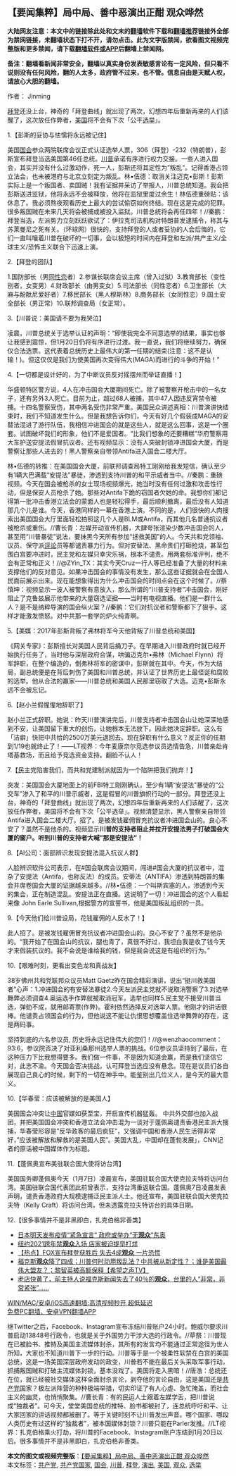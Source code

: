  <h2>【要闻集粹】局中局、善中恶演出正酣 观众哗然</h2> <p class="notice"><b>大陆网友注意：本文中的链接除此处和文末的<a href="https://github.com/bannedbook/fanqiang" >翻墙</a>软件下载和<a href="https://github.com/killgcd/justmysocks/blob/master/README.md">翻墙推荐</a>链接外全部为禁网链接，未翻墙状态下打不开，请勿点击。此为文字版禁闻，欲看图文视频完整版和更多禁闻，请下载<a href="https://github.com/bannedbook/fanqiang">翻墙软件或APP</a>后翻墙上禁闻网。</p><p>备注：翻墙看新闻非常安全，翻墙以真实身份发表敏感言论有一定风险，但只看不说则没有任何风险，翻的人太多，政府管不过来，也不管。信息自由是天赋人权，请放心大胆的翻墙。</b></p>  <div class="entry"> <p>作者： Jinming</p> <p id="summary"><a href="https://www.bannedbook.org/bnews/tag/%e6%8b%9c%e7%99%bb/" class="st_tag internal_tag" rel="tag" title="标签 拜登 下的日志">拜登</a>还没上台，神奇的「拜登曲线」就出现了两次，幻想四年后重新再来的人们该醒了，这次放任作弊者，<a href="https://www.bannedbook.org/bnews/tag/%e7%be%8e%e5%9b%bd/" class="st_tag internal_tag" rel="tag" title="标签 美国 下的日志">美国</a>将不会有下次「公平<a href="https://www.bannedbook.org/bnews/tag/%e9%80%89%e4%b8%be/" class="st_tag internal_tag" rel="tag" title="标签 选举 下的日志">选举</a>」。</p> <p>1.【彭斯的妥协与怯懦将永远被记住】</p> <p>美国<a href="https://www.bannedbook.org/bnews/tag/%e5%9b%bd%e4%bc%9a/" class="st_tag internal_tag" rel="tag" title="标签 国会 下的日志">国会</a>参众两院联席会议正式认证选举人票，306（拜登）-232（特朗普），彭斯宣布拜登当选美国第46任总统。<a href="https://www.bannedbook.org/bnews/tag/%e5%b7%9d%e6%99%ae/" class="st_tag internal_tag" rel="tag" title="标签 川普 下的日志">川普</a>承诺有序进行权力交接。一些人进入国会，其实并没有什么过激动作，死一人，彭斯还将其定性为”叛乱“。记得香港占领立法会，也未被港府与北京立刻定为叛乱。林•伍德：取消关注迈克•彭斯！彭斯实际上是一个叛国者、卖国贼！我有证据并采访了举报人，川普总统知道。我会把彭斯送进监狱，他将永远不会被释放，他将在监狱里度过余生！林伍德重磅贴：该休息了。我必须熬夜观看历史上最大的尝试偷窃如何终结。现在这是完成的犯罪。很多叛国贼在未来几天将会被捕或被投入监狱。川普总统将会再任四年！//秦鹏：拜登当选，左派势力立刻跃跃欲试了：伊拉克司法机构对特朗普发逮捕令，称其与苏莱曼尼之死有关。（环球网）很快的，支持拜登的人或者妥协的人会后悔的，它们一直叫嚷着川普在破坏的一切事，会以极短的时间内在拜登和左派/共产主义/全球主义/恐怖主义联合下迅速上演。</p> <p>2.【拜登的团队】</p> <p>1.国防部长（男<span class='wp_keywordlink'><a href="https://www.bannedbook.org/forum57/topic6302.html" title="我所知道的地球历史与奥秘篇（十）：同性恋与吸毒" target="_blank">同性恋</a></span>者）2.参谋长联席会议主席（曾入过狱）3.教育部长（变性别者，女变男）4.财政部长（由男变女）5.司法部长（同性恋者）6.卫生部长（大麻与酚酞尼爱好者）7.移民部长（黑人穆斯林）8.商务部长（女同性恋）9.国土安全部长（男正常）10.联邦调查局（女正常）。</p> <p>3.【川普说：美国请不要为我哭泣】</p>  <p>凌晨，川普总统关于选举认证的声明：“即使我完全不同意选举的结果，事实也够让我感到震惊，但1月20日仍将有序进行过渡。我一直说，我们将继续努力，确保仅合法选票。这代表着总统历史上最伟大的第一任期的结束(注意：这不是认输！)。但这仅仅是我们为使美国再次变得伟大(MAGA)而进行的斗争的开始！”</p> <p>4.【一切都是设计好的，为了中断议员反对摇摆州而举证直播！】</p> <p>华盛顿特区警方说，4人在冲击国会大厦期间死亡。除了被警察开枪击中的一名女子，还有另外3人死亡。目前为止，超过68人被捕，其中47人因违反宵禁令被捕。十四名警察受伤，其中两名受伤非常严重。美国民众讲述真相：川普演讲快结束时，我们不知道发生什么。但是我想告诉你们，今天有好几个假装成MAGA的安替法混进了游行队伍，我相信冲进国会的就是这些人，就是这么回事，这是一个圈套。试图破坏我们的形象，他们不是爱国者。“比我们想象的还要糟糕”华府警察用大车护送安提法假冒抗议者。还有视频显示：没有人突破封锁冲进国会大厦，而是警察让那些人进去的！黑人警察亲自带领Antifa进入国会二楼大厅。</p> <p>林•伍德的转推：在美国国会大厦，前联邦调查局特工刚刚给我发短信，确认至少有1辆大巴满载“安提法”暴徒，渗透到支持川普的和平示威者当中。//秦鹏：重磅视频。今天在国会被枪杀的女士现场视频爆光，她当时没有任何过激和攻击性行动，但是保安人员枪杀了她。那些对Antifa下跪的窃国者欠她的命。我想你们都记得第一批冲击香港立法会的蒙面人也是轻松得手，最后顺利撤离，最后没有人知道那几个儿是谁。今天，香港同样的一幕在香港上演。不同的是，人们很快的人肉搜索出美国国会大厅里面轻松拍照这几个人是BLM或Antifa，而其他几名普通抗议者被枪杀或重伤。//曹长青：左媒开动宣传机器，大肆夸张渲染少数冲击国会的人，甚至用“川普暴徒”说法，要抹黑今天所有参加“拯救美国”的人。今天共和党领袖、议员、保守派<span class='wp_keywordlink_affiliate'><a href="https://www.bannedbook.org/bnews/comments/" title="新闻评论" target="_blank">评论</a></span>员等都谴责暴力行为。但对安替法、黑命贵们打砸抢烧，甚至包围白宫要冲进时，民主党和左媒只幸灾乐祸，根本不谴责。用两套标准评判，绝不会有正常和正义！//@ZYin_TX：其实今天Cruz一行人等已经准备了大量的材料来支撑他们的反对意见。如果冲击国会的事情没有发生，那么这些证据就会在全国人民面前展示出来。现在能想象得出为什么冲击国会的时间点会在这个时候了。//蔡慎坤：视频显示一波人被警察有意放入，那么所谓的“川普支持者”冲击国会，刚好阻止了克鲁兹展示他带来的大量窃选证据——当时有电视直播。他们是一群什么人？是不是纳粹导演的国会纵火案？//秦鹏：它们对抗议者和警察都下了狠手。这样才能激发愤怒。对中共那一套学的炉火纯青啊。</p> <p>5.【美媒：2017年彭斯背叛了弗林将军今天他背叛了川普总统和美国】</p> <p>《网关专家》：彭斯擅长对美国人民背后捅刀子。在早期进入川普政府时就已经开始执行任务了，当时他与深层政府合谋，哄骗迈克尔•弗林（Michael Flynn）将军辞职，在整个编造的，倒弗林将军的密谋中，彭斯就在其中。今天，作为大结局，副总统便是在背后刺伤了美国和川普总统，并认证了世界历史上最怪诞和腐败的选举。他从合法的赢家——川普总统和美国人民那里窃取了大选。迈克•彭斯永远不会被忘记。</p> <p>6.【赵小兰假惺惺地辞职了】</p>  <p>赵小兰正式辞职。她说：昨天川普演讲完后，川普支持者冲击国会山让她深深地感到不安，让美国留下重大的创伤，让她根本无法放下。因此她决定辞职。这么有「洁癖」快把中共给的2500万美元退回去。现在辞职有什么意义？反正你的任期到1/19也就终止了！——LT视界：今年麦康奈尔竞选参议员选情告急，川普亲赴肯塔基救场，而且给予竞选资金支持。翻脸不认人！</p> <p>7.【民主党陷害我们，而共和党建制派就因为一个陷阱把我们抛弃！】</p> <p>突发：美国国会大厦地面上的前FBI特工刚刚确认，至少有1辆“安提法”暴徒的“公交车”渗入了和平的川普示威者，这是假冒的川普旗帜行动的一部分。拜登还没上台，神奇的「拜登曲线」就出现了两次，幻想四年后重新再来的人们该醒了，这次放任作弊者，美国将不会有下次「公平选举」。视频清楚显示，黑人警察亲自带领Antifa进入国会二楼大厅。招了。是被发钱雇佣冒充抗议者冲进国会山的。良心不安了？虽然不是他杀的。视频显示<strong>川普的支持者阻止并拉开安提法男子打破国会大厦的窗户。听到川普的支持者大喊&#8221;那是安提法&#8221;！</strong></p> <p>8.【AI公司：面部辨识发现安提法混入抗议人群】</p> <p>人脸辨识软件公司表示，在#国会联席会议期间，闯进#国会大厦的抗议者中，混杂了安提法（Antifa，也称反法）的成员。安蒂法（ANTIFA）渗透到特朗普的集会并席卷国会大厦的证据越来越多。//林•伍德：一个叫斯宾塞的人，渗透到今天的集会，正在制造混乱。安提法正在直播。这说明了一切！冲进国会的这个人看起来像 John Earle Sullivan,根据警方的宣誓书，他是美国叛乱组织的一员。</p> <p>9.【今天他们给川普设局，花钱雇佣的人反水了！】</p> <p>此人招了。是被发钱雇佣冒充抗议者冲进国会山的。良心不安了？虽然不是他杀的。“我开始了在国会山的抗议，腿也青了，真很不好过，我坦白我是收了钱今天才来假装抗议的。我不会说是谁给我的钱，但是我会说这是有组织的行为。”</p>  <p>10.【艰难时刻，更看出变色龙和真战友】</p> <p>38岁佛州共和党联邦众议员Matt Gaetz昨在国会精彩演讲，说出“挺川救美国者”心声：1.冲进国会的有安替法暴徒2.今天左派民主党就不说取消警察了3.对选举舞弊必须调查4.奥运选手作弊就被取消冠军，选举也同样5.民主党不接受川普当选，弹劾不成，就用邮寄票(作弊)。霍利依然选择反对选举人票。他刚才的讲话很棒。他谴责占领国会的行为，但他说这不能让仇恨思想覆盖住选举舞弊的存在，这是两码事。</p> <p>坚持到底的六名参议员, 历史将永远记住伟大的您们！//@wenzhaocomment：93:6，参议院否决了对亚利桑那州选举人票的挑战。6位参议员坚持到了最后，在这种压力下比我想得要多。我们做一件事，不是因为知道会赢，而是我们坚信它对，此志不渝。今天国会否决挑战，认可拜登当选应没有悬念。现在是议员们各自展现自己良心的时候，剩下的一切在神手中。能鉴别出几位义人，是今天的最大意义。</p> <p>10.【华春莹：应该被解放的是美国人】</p> <p>美国国会冲突让<span class='wp_keywordlink_affiliate'><a href="https://www.bannedbook.org/" title="中国" target="_blank">中国</a></span>官媒如获至宝，开启宣传机器猛轰。 中共外交部也加入战团，并把美国国会冲突和香港立法会冲击混为一谈对于蓬佩奥谴责香港民主派大搜捕，华春莹形容是&#8221;反华政客的最后疯狂&#8221;，又强调中国和香港人民生活得非常好，&#8221;应该被解放和解救的是美国人民&#8221;。美国大乱，中国却在蓬勃发展」，CNN记者的原话被中国媒体作为标题。</p> <p>11.【蓬佩奥宣布美驻联合国大使将访台湾】</p> <p>美国国务卿蓬佩奥今天（1月7日）凌晨宣布，美国驻联合国大使克拉夫特将访问台湾。美国驻联合国代表团此前曾表示，支持台湾重返联合国。蓬佩奥7日凌晨发表声明，谴责香港政府大规模逮捕泛民主派人士。他还宣布，美国驻联合国大使克拉夫特（Kelly Craft）将访问台湾。但未透露克拉夫特访台的具体日期。</p>  <p>12.【很多事情并不是非黑即白，扎克伯格非善类】</p> <ul class='op-related-articles' title='相关阅读'> <li><a href='https://www.bannedbook.org/bnews/comments/20210106/1462265.html' target='_blank'>日本明天发布疫情“紧急宣言” 政府或举办“无<b>观众</b>”东奥</a></li> <li><a href='https://www.bannedbook.org/bnews/taiwannews/20210102/1459508.html' target='_blank'>纽约2021跨年禁<b>观众</b>入场 店家被迫提早打烊</a></li> <li><a href='https://www.bannedbook.org/bnews/bannedvideo/20201223/1454182.html' target='_blank'>【热点】FOX宣布拜登获胜后 失去4成<b>观众</b> 一片恐慌</a></li> <li><a href='https://www.bannedbook.org/bnews/cbnews/20201224/1453991.html' target='_blank'>福克斯<b>观众</b>降了四成；川普何时动用叛乱法？中共被从新定性？；谁是美国最伟大盟友？；黎智英被高额保释【希望之声TV】</a></li> <li><a href='https://www.bannedbook.org/bnews/cnnews/20201223/1453596.html' target='_blank'>老店快黄了，前主持人说福克斯新闻失去了40％的<b>观众</b>，台里的人“非常，非常紧张”……</a></li> </ul> <p class="texttj"> <a href="https://github.com/bannedbook/fanqiang/wiki/V2ray%E6%9C%BA%E5%9C%BA" target="_blank">WIN/MAC/安卓/iOS高速翻墙:高清视频秒开,超低延迟</a><br/> <a href="https://github.com/bannedbook/fanqiang/wiki/%E7%A6%81%E9%97%BB%E7%BD%91%E5%AE%89%E5%8D%93%E7%BF%BB%E5%A2%99%E6%96%B0%E9%97%BBAPP" target="_blank">免费PC翻墙、安卓VPN翻墙APP</a></p><p>继Twitter之后，Facebook、Instagram宣布冻结川普账户24小时。鲍威尔要求川普启动13848号行政令，也就是关于外国势力干涉大选的行政令。//草祭：川普现在已被脸书、推特及美国主流媒体封杀，其所有的发言均不能通过正常途径为世人所知，大家也不知道川普下一步的行动。川普等于是一个被柔性软禁在白宫的美国总统，这是一场美国深层政府发动的政变，川普若不能在最后关头采取军事行动，抓捕叛国贼和打破主流媒体封锁，基本没戏了。美国将走入黑暗！//唐浩：总统还在位，就已经被社交媒体这样全面封杀言论，剥夺他的言论自由，这是美国还是<a href="https://www.bannedbook.org/bnews/tag/%e5%85%b1%e4%ba%a7%e5%85%9a/" class="st_tag internal_tag" rel="tag" title="标签 共产党 下的日志">共产党</a>国家？极左派阵营的种种极端举措，切实印证了有人心虚、急忙掩盖，而社会主义的幽灵，也悄悄聚集。//曹长青：有的民运人士跟着左媒学舌，把川普说成“独裁者”。可今天，堂堂美国总统的推特、脸书都被封了，连总统呼吁和平、让大家回家的讲话视频都被删了。等于关键时刻不让川普发出声音。哪个国家、哪段人类历史有过这样的“独裁者”，被本国媒体封锁？川普只能在Parler发推。//LT视界：扎克伯格乘火打劫，将川普的Facebook、Instagram账户冻结到1月20日以后。很多事情并不是非黑即白，扎克伯格非善类。</p><a name='sharetosocial'></a>       <div><b>本文的图文或视频完整版</b>：<a href='https://www.bannedbook.org/bnews/comments/20210108/1463517.html'>【要闻集粹】局中局、善中恶演出正酣 观众哗然</a></div>  </div><!--END ENTRY--> <div class="postfooter"> <div>本文标签：<a href="https://www.bannedbook.org/bnews/tag/%e5%85%b1%e4%ba%a7%e5%85%9a/" rel="tag">共产党</a>, <a href="https://www.bannedbook.org/bnews/tag/%e5%85%b1%e4%ba%a7%e5%85%9a%e5%9b%bd%e5%ae%b6/" rel="tag">共产党国家</a>, <a href="https://www.bannedbook.org/bnews/tag/%e5%9b%bd%e4%bc%9a/" rel="tag">国会</a>, <a href="https://www.bannedbook.org/bnews/tag/%e5%b7%9d%e6%99%ae/" rel="tag">川普</a>, <a href="https://www.bannedbook.org/bnews/tag/%e6%8b%9c%e7%99%bb/" rel="tag">拜登</a>, <a href="https://www.bannedbook.org/bnews/tag/%E6%BC%94%E5%87%BA/" rel="tag">演出</a>, <a href="https://www.bannedbook.org/bnews/tag/%e7%be%8e%e5%9b%bd/" rel="tag">美国</a>, <a href="https://www.bannedbook.org/bnews/tag/%E8%A7%82%E4%BC%97/" rel="tag">观众</a>, <a href="https://www.bannedbook.org/bnews/tag/%e9%80%89%e4%b8%be/" rel="tag">选举</a></div>  </div><!--END POSTFOOTER--> 